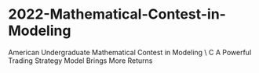 # 2022-Mathematical-Contest-in-Modeling
American Undergraduate Mathematical Contest in Modeling \\
C A Powerful Trading Strategy Model Brings More Returns

